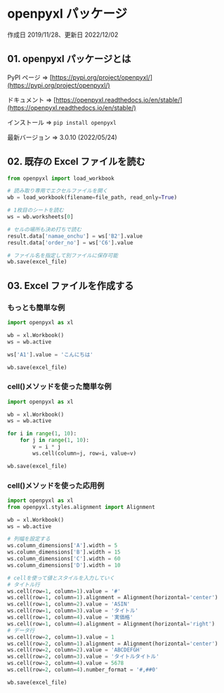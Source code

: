 # openpyxl パッケージ

作成日 2019/11/28、更新日 2022/12/02

## 01. openpyxl パッケージとは

PyPI ページ => [https://pypi.org/project/openpyxl/](https://pypi.org/project/openpyxl/)

ドキュメント => [https://openpyxl.readthedocs.io/en/stable/](https://openpyxl.readthedocs.io/en/stable/)

インストール => `pip install openpyxl`

最新バージョン => 3.0.10 (2022/05/24)

## 02. 既存の Excel ファイルを読む

```python
from openpyxl import load_workbook

# 読み取り専用でエクセルファイルを開く
wb = load_workbook(filename=file_path, read_only=True)

# 1枚目のシートを読む
ws = wb.worksheets[0]

# セルの場所も決め打ちで読む
result.data['namae_onchu'] = ws['B2'].value
result.data['order_no'] = ws['C6'].value

# ファイル名を指定して別ファイルに保存可能
wb.save(excel_file)
```

## 03. Excel ファイルを作成する

### もっとも簡単な例

```python
import openpyxl as xl

wb = xl.Workbook()
ws = wb.active

ws['A1'].value = 'こんにちは'

wb.save(excel_file)
```

### cell()メソッドを使った簡単な例

```python
import openpyxl as xl

wb = xl.Workbook()
ws = wb.active

for i in range(1, 10):
    for j in range(1, 10):
        v = i * j
        ws.cell(column=j, row=i, value=v)

wb.save(excel_file)
```

### cell()メソッドを使った応用例

```python
import openpyxl as xl
from openpyxl.styles.alignment import Alignment

wb = xl.Workbook()
ws = wb.active

# 列幅を設定する
ws.column_dimensions['A'].width = 5
ws.column_dimensions['B'].width = 15
ws.column_dimensions['C'].width = 60
ws.column_dimensions['D'].width = 10

# cellを使って値とスタイルを入力していく
# タイトル行
ws.cell(row=1, column=1).value = '#'
ws.cell(row=1, column=1).alignment = Alignment(horizontal='center')
ws.cell(row=1, column=2).value = 'ASIN'
ws.cell(row=1, column=3).value = 'タイトル'
ws.cell(row=1, column=4).value = '実価格'
ws.cell(row=1, column=4).alignment = Alignment(horizontal='right')
# データ行
ws.cell(row=2, column=1).value = 1
ws.cell(row=2, column=1).alignment = Alignment(horizontal='center')
ws.cell(row=2, column=2).value = 'ABCDEFGH'
ws.cell(row=2, column=3).value = 'タイトルタイトル'
ws.cell(row=2, column=4).value = 5678
ws.cell(row=2, column=4).number_format = '#,##0'

wb.save(excel_file)
```
